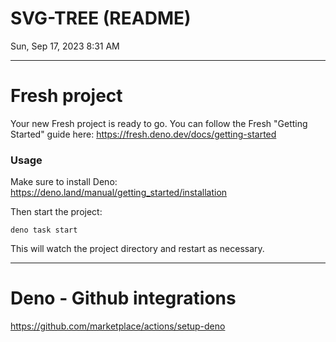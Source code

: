 # SVG-TREE (README)

Sun, Sep 17, 2023 8:31 AM

------

# Fresh project

Your new Fresh project is ready to go. You can follow the Fresh "Getting
Started" guide here: https://fresh.deno.dev/docs/getting-started

### Usage

Make sure to install Deno: https://deno.land/manual/getting_started/installation

Then start the project:

```
deno task start
```

This will watch the project directory and restart as necessary.

-----

# Deno - Github integrations 

https://github.com/marketplace/actions/setup-deno
